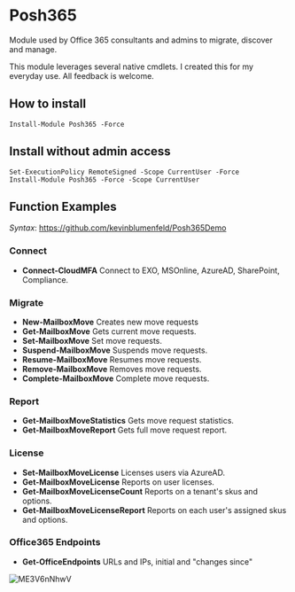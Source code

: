 # Posh365
Module used by Office 365 consultants and admins to migrate, discover and manage.

This module leverages several native cmdlets.  I created this for my everyday use.
All feedback is welcome.

## How to install
```
Install-Module Posh365 -Force
```

## Install without admin access
```
Set-ExecutionPolicy RemoteSigned -Scope CurrentUser -Force
Install-Module Posh365 -Force -Scope CurrentUser
```


## Function Examples
_Syntax_: https://github.com/kevinblumenfeld/Posh365Demo

### Connect
* **Connect-CloudMFA** Connect to EXO, MSOnline, AzureAD, SharePoint, Compliance.

### Migrate
* **New-MailboxMove** Creates new move requests
* **Get-MailboxMove** Gets current move requests.
* **Set-MailboxMove** Set move requests.
* **Suspend-MailboxMove** Suspends move requests.
* **Resume-MailboxMove** Resumes move requests.
* **Remove-MailboxMove** Removes move requests.
* **Complete-MailboxMove** Complete move requests.

### Report
* **Get-MailboxMoveStatistics** Gets move request statistics.
* **Get-MailboxMoveReport** Gets full move request report.

### License
* **Set-MailboxMoveLicense** Licenses users via AzureAD.
* **Get-MailboxMoveLicense** Reports on user licenses.
* **Get-MailboxMoveLicenseCount** Reports on a tenant's skus and options.
* **Get-MailboxMoveLicenseReport** Reports on each user's assigned skus and options.

### Office365 Endpoints
* **Get-OfficeEndpoints** URLs and IPs, initial and "changes since"

![ME3V6nNhwV](https://user-images.githubusercontent.com/28877715/71635906-fcb6a980-2bf6-11ea-927e-03c9bda8f2a4.gif)
